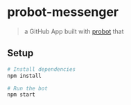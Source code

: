 # probot-messenger

> a GitHub App built with [probot](https://github.com/probot/probot) that 

## Setup

```sh
# Install dependencies
npm install

# Run the bot
npm start
```
